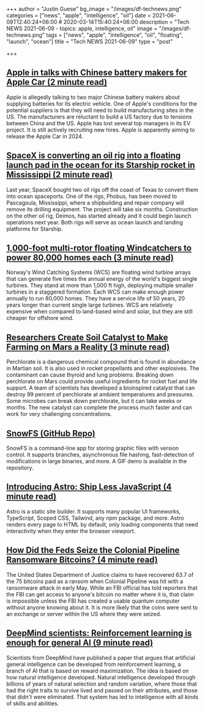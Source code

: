 +++
author = "Justin Guese"
bg_image = "/images/df-technews.png"
categories = ["news", "apple", "intelligence", "oil"]
date = 2021-06-09T12:40:24+06:00 # 2020-03-14T15:40:24+06:00
description = "Tech NEWS 2021-06-09 - topics: apple, intelligence, oil"
image = "/images/df-technews.png"
tags = ["news", "apple", "intelligence", "oil", "floating", "launch", "ocean"]
title = "Tech NEWS 2021-06-09"
type = "post"

+++

## [Apple in talks with Chinese battery makers for Apple Car (2 minute read)](https://9to5mac.com/2021/06/08/reuters-apple-in-talks-with-chinese-battery-makers-for-apple-car/)

Apple is allegedly talking to two major Chinese battery makers about supplying batteries for its electric vehicle. One of Apple's conditions for the potential suppliers is that they will need to build manufacturing sites in the US. The manufacturers are reluctant to build a US factory due to tensions between China and the US. Apple has lost several top managers in its EV project. It is still actively recruiting new hires. Apple is apparently aiming to release the Apple Car in 2024.

## [SpaceX is converting an oil rig into a floating launch pad in the ocean for its Starship rocket in Mississippi (2 minute read)](https://www.businessinsider.com/spacex-converts-oil-rig-launch-pad-starship-mississippi-2021-6)

Last year, SpaceX bought two oil rigs off the coast of Texas to convert them into ocean spaceports. One of the rigs, Phobus, has been moved to Pascagoula, Mississippi, where a shipbuilding and repair company will remove its drilling equipment. The project will take six months. Construction on the other oil rig, Deimos, has started already and it could begin launch operations next year. Both rigs will serve as ocean launch and landing platforms for Starship.

## [1,000-foot multi-rotor floating Windcatchers to power 80,000 homes each (3 minute read)](https://newatlas.com/energy/wind-catching-systems-multirotor-turbine/)

Norway's Wind Catching Systems (WCS) are floating wind turbine arrays that can generate five times the annual energy of the world's biggest single turbines. They stand at more than 1,000 ft high, deploying multiple smaller turbines in a staggered formation. Each WCS can make enough power annually to run 80,000 homes. They have a service life of 50 years, 20 years longer than current single large turbines. WCS are relatively expensive when compared to land-based wind and solar, but they are still cheaper for offshore wind.

## [Researchers Create Soil Catalyst to Make Farming on Mars a Reality (3 minute read)](https://www.vice.com/en/article/wx5xen/researchers-create-soil-catalyst-to-make-farming-on-mars-a-reality)

Perchlorate is a dangerous chemical compound that is found in abundance in Martian soil. It is also used in rocket propellants and other explosives. The contaminant can cause thyroid and lung problems. Breaking down perchlorate on Mars could provide useful ingredients for rocket fuel and life support. A team of scientists has developed a bioinspired catalyst that can destroy 99 percent of perchlorate at ambient temperatures and pressures. Some microbes can break down perchlorate, but it can take weeks or months. The new catalyst can complete the process much faster and can work for very challenging concentrations.

## [SnowFS (GitHub Repo)](https://github.com/Snowtrack/SnowFS)

SnowFS is a command-line app for storing graphic files with version control. It supports branches, asynchronous file hashing, fast-detection of modifications in large binaries, and more. A GIF demo is available in the repository.

## [Introducing Astro: Ship Less JavaScript (4 minute read)](https://astro.build/blog/introducing-astro)

Astro is a static site builder. It supports many popular UI frameworks, TypeScript, Scoped CSS, Tailwind, any npm package, and more. Astro renders every page to HTML by default, only loading components that need interactivity when they enter the browser viewport.

## [How Did the Feds Seize the Colonial Pipeline Ransomware Bitcoins? (4 minute read)](https://www.vice.com/en/article/93y3w7/how-did-the-feds-seize-the-colonial-pipeline-ransomware-bitcoins)

The United States Department of Justice claims to have recovered 63.7 of the 75 bitcoins paid as a ransom when Colonial Pipeline was hit with a ransomware attack in early May. While an FBI official has told reporters that the FBI can get access to anyone's bitcoin no matter where it is, that claim is impossible unless the FBI has created a usable quantum computer without anyone knowing about it. It is more likely that the coins were sent to an exchange or server within the US where they were seized.

## [DeepMind scientists: Reinforcement learning is enough for general AI (9 minute read)](https://bdtechtalks.com/2021/06/07/deepmind-artificial-intelligence-reward-maximization/)

Scientists from DeepMind have published a paper that argues that artificial general intelligence can be developed from reinforcement learning, a branch of AI that is based on reward maximization. The idea is based on how natural intelligence developed. Natural intelligence developed through billions of years of natural selection and random variation, where those that had the right traits to survive lived and passed on their attributes, and those that didn't were eliminated. That system has led to intelligence with all kinds of skills and abilities.


